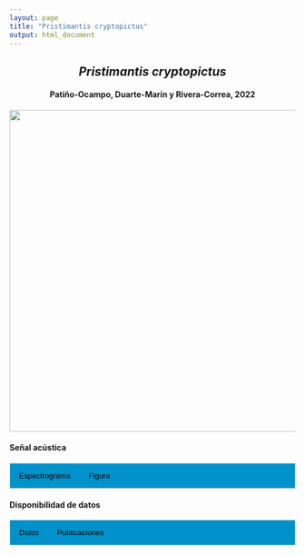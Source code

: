 ```yaml
---
layout: page
title: "Pristimantis cryptopictus"
output: html_document
---
```


<style>
/* Simplified CSS for tabs */
.tab {
  overflow: hidden;
  border: 1px solid #ccc;
  background-color: #0092ca;
}
.tab button {
  background-color: inherit;
  float: left;
  border: none;
  cursor: pointer;
  padding: 14px 16px;
  transition: background-color 0.3s;
}
.tab button:hover {
  background-color: #ddd;
}
.tab button.active {
  background-color: #ccc;
}
.tabcontent {
  display: none;
  padding: 6px 12px;
  border: 1px solid #ccc;
  border-top: none;
}
.audio-container {
  margin-bottom: 10px;
}
body h1 {
  display: none;
}
</style>

<script>
function openTab(evt, tabName) {
  document.querySelectorAll('.tabcontent').forEach(tab => tab.style.display = "none");
  document.querySelectorAll('.tablinks').forEach(link => link.classList.remove('active'));
  document.getElementById(tabName).style.display = "block";
  evt.currentTarget.classList.add('active');
}
</script>

<!-- Species presentation -->
<div style="text-align: center;">
  <h2><i>Pristimantis cryptopictus</i></h2>
  <h4>Patiño-Ocampo, Duarte-Marín y Rivera-Correa, 2022</h4>
  <img src="{{ site.baseurl }}/images/especie_Pristimantis_cryptopictus.png" style="width:15cm;">
</div>

#### Señal acústica

<!-- Tabs section -->
<div class="tab">
  <button class="tablinks" onclick="openTab(event, 'Espectro')">Espectrograma</button>
  <button class="tablinks" onclick="openTab(event, 'fig')">Figura</button>
</div>

<!-- Seccion Espectrograma -->
<div id="Espectro" class="tabcontent" style="text-align: center;">
  <video width="100%" height="auto" controls>
    <source src="{{ site.baseurl }}/Espectrograms/dyna_Pristimantis_cryptopictus.mp4" type="video/mp4">
    Tu navegador no soporta el elemento de video.
  </video>
</div>

<!-- Seccion Figura -->
<div id="fig" class="tabcontent" style="text-align: center;">
  <img src="{{ site.baseurl }}/images/spec_Pristimantis_cryptopictus.png" style="width:15cm;">
</div>

#### Disponibilidad de datos

<!-- Tabs section -->
<div class="tab">
  <button class="tablinks" onclick="openTab(event, 'dat')">Datos</button>
  <button class="tablinks" onclick="openTab(event, 'pubs')">Publicaciones</button>
</div>

<!-- Seccion Datos -->
<div id="dat" class="tabcontent">
  <p><strong>Disponibles en Figshare</strong></p>
  <p>NA 
    <a href="https://figshare.com/articles/media/Pristimantis_cryptopictus/27798729/2; https://www.inaturalist.org/observations?place_id=7196&sounds&taxon_id=1363699" target="_blank">https://figshare.com/articles/media/Pristimantis_cryptopictus/27798729/2; https://www.inaturalist.org/observations?place_id=7196&sounds&taxon_id=1363699</a>
  </p>
  <p><strong>Disponibles en iNaturalist</strong></p>
  <p><a href="NA" target="_blank">Pristimantis cryptopictus</a>
  </p>
  <p><strong>Disponibles en CSA-IAVH</strong></p>
  <p><a href="" target="_blank">codigo</a>
  </p>
</div>

<!-- Seccion Publicaciones -->
<div id="pubs" class="tabcontent">
  <p><strong>Autor_aqui</strong>Patiño-Ocampo E., S. Duarte-Marín y M. Rivera-Correa. 2022. Genética, bioacústica y morfología revelan una nueva especie oculta en Pristimantis dorsopictus (Anura: Strabomantidae). Revista Latinoamericana de Herpetología 5: 60–90. https://doi.org/10.22201/fc.25942158e.2022.1.305. 
  <a href="https://doi.org/10.22201/fc.25942158e.2022.1.305" target="_blank">https://doi.org/10.22201/fc.25942158e.2022.1.305</a></p>
  <p><strong>***</strong><i></i></p>
</div>
